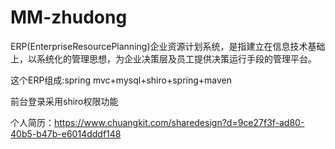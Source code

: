 # MM-zhudong
 
ERP(EnterpriseResourcePlanning)企业资源计划系统，是指建立在信息技术基础上，以系统化的管理思想，为企业决策层及员工提供决策运行手段的管理平台。

   这个ERP组成:spring mvc+mysql+shiro+spring+maven 
	 
   前台登录采用shiro权限功能 
   
个人简历：https://www.chuangkit.com/sharedesign?d=9ce27f3f-ad80-40b5-b47b-e6014dddf148
